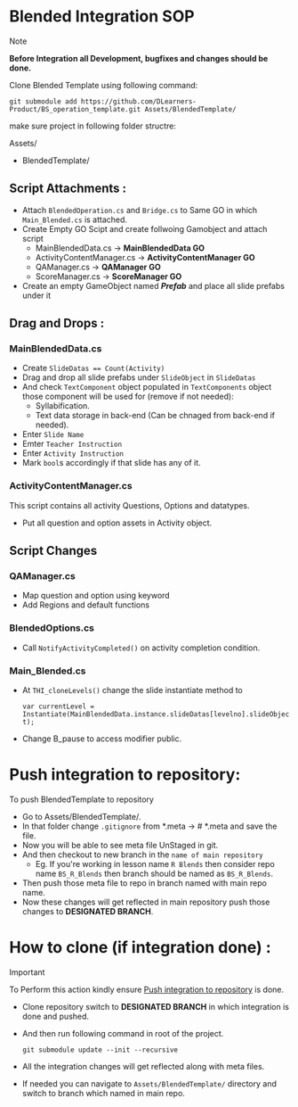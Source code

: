 # Blended Integration SOP

>[!NOTE]  
>**Before Integration all Development, bugfixes and changes should be done.**

Clone Blended Template using following command:

``
git submodule add https://github.com/DLearners-Product/BS_operation_template.git Assets/BlendedTemplate/
``

make sure project in following folder structre:

Assets/
  - BlendedTemplate/

## Script Attachments :
  - Attach `BlendedOperation.cs` and `Bridge.cs` to Same GO in which `Main_Blended.cs` is attached.
  - Create Empty GO Scipt and create follwoing Gamobject and attach script
    - MainBlendedData.cs -> **MainBlendedData GO**
    - ActivityContentManager.cs -> **ActivityContentManager GO**
    - QAManager.cs -> **QAManager GO**
    - ScoreManager.cs -> **ScoreManager GO**
 - Create an empty GameObject named ***Prefab*** and place all slide prefabs under it

## Drag and Drops :
### MainBlendedData.cs
  - Create `SlideDatas == Count(Activity)`
  - Drag and drop all slide prefabs under `SlideObject` in `SlideDatas`
  - And check `TextComponent` object populated in `TextComponents` object those component will be used for (remove if not needed):
    - Syllabification.
    - Text data storage in back-end (Can be chnaged from back-end if needed).
  - Enter `Slide Name`
  - Emter `Teacher Instruction`
  - Enter `Activity Instruction`
  - Mark ``bool``s accordingly if that slide has any of it.
### ActivityContentManager.cs
This script contains all activity Questions, Options and datatypes.
  - Put all question and option assets in Activity object.

## Script Changes
### QAManager.cs
   - Map question and option using keyword
   - Add Regions and default functions

### BlendedOptions.cs
  - Call `NotifyActivityCompleted()` on activity completion condition.

### Main_Blended.cs
  - At `THI_cloneLevels()` change the slide instantiate method to
 
      ```var currentLevel = Instantiate(MainBlendedData.instance.slideDatas[levelno].slideObject);```
  - Change B_pause to access modifier public.

# Push integration to repository:

To push BlendedTemplate to repository
  - Go to Assets/BlendedTemplate/.
  - In that folder change `.gitignore` from *.meta -> # *.meta and save the file.
  - Now you will be able to see meta file UnStaged in git.
  - And then checkout to new branch in the `name of main repository`
    - Eg. If you're working in lesson name `R Blends` then consider repo name `BS_R_Blends` then branch should be named as `BS_R_Blends`.
  - Then push those meta file to repo in branch named with main repo name.
  - Now these changes will get reflected in main repository push those changes to **DESIGNATED BRANCH**.

# How to clone (if integration done) :

>[!IMPORTANT]  
>To Perform this action kindly ensure [Push integration to repository](#push-integration-to-repository) is done.

  - Clone repository switch to **DESIGNATED BRANCH** in which integration is done and pushed.
  - And then run following command in root of the project.  

    ``git submodule update --init --recursive``

  - All the integration changes will get reflected along with meta files.
  - If needed you can navigate to `Assets/BlendedTemplate/` directory and switch to branch which named in main repo.